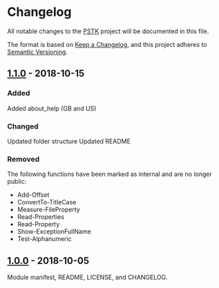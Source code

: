 # Changelog
All notable changes to the [PSTK](https://github.com/Akaizoku/PSTK) project will be documented in this file.

The format is based on [Keep a Changelog](https://keepachangelog.com/en/1.0.0/),
and this project adheres to [Semantic Versioning](https://semver.org/spec/v2.0.0.html).

## [1.1.0](https://github.com/Akaizoku/PSTK/releases/tag/1.1.0) - 2018-10-15

### Added
Added about_help (GB and US)

### Changed
Updated folder structure
Updated README

### Removed
The following functions have been marked as internal and are no longer public:
-   Add-Offset
-   ConvertTo-TitleCase
-   Measure-FileProperty
-   Read-Properties
-   Read-Property
-   Show-ExceptionFullName
-   Test-Alphanumeric

## [1.0.0](https://github.com/Akaizoku/PSTK/releases/tag/1.0.0) - 2018-10-05

Module manifest, README, LICENSE, and CHANGELOG.

